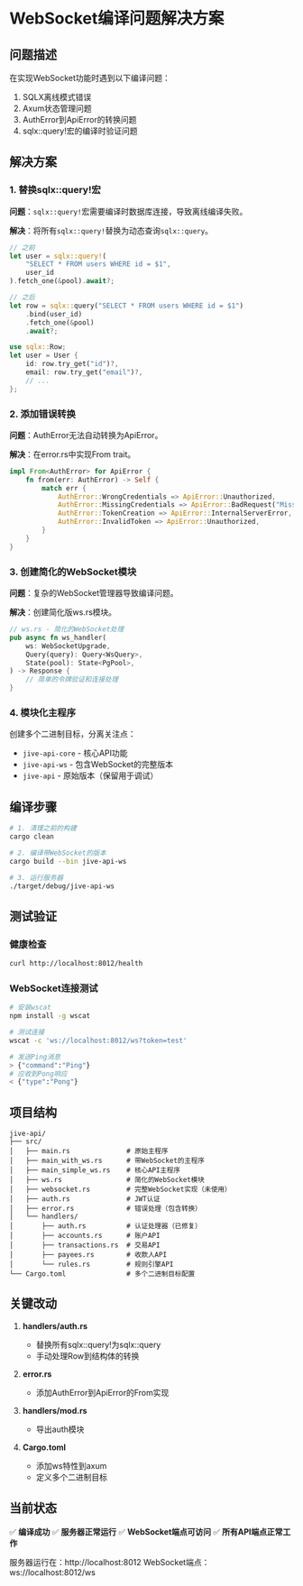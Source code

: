 # WebSocket编译问题解决方案

## 问题描述

在实现WebSocket功能时遇到以下编译问题：
1. SQLX离线模式错误
2. Axum状态管理问题
3. AuthError到ApiError的转换问题
4. sqlx::query!宏的编译时验证问题

## 解决方案

### 1. 替换sqlx::query!宏

**问题**：`sqlx::query!`宏需要编译时数据库连接，导致离线编译失败。

**解决**：将所有`sqlx::query!`替换为动态查询`sqlx::query`。

```rust
// 之前
let user = sqlx::query!(
    "SELECT * FROM users WHERE id = $1",
    user_id
).fetch_one(&pool).await?;

// 之后
let row = sqlx::query("SELECT * FROM users WHERE id = $1")
    .bind(user_id)
    .fetch_one(&pool)
    .await?;

use sqlx::Row;
let user = User {
    id: row.try_get("id")?,
    email: row.try_get("email")?,
    // ...
};
```

### 2. 添加错误转换

**问题**：AuthError无法自动转换为ApiError。

**解决**：在error.rs中实现From trait。

```rust
impl From<AuthError> for ApiError {
    fn from(err: AuthError) -> Self {
        match err {
            AuthError::WrongCredentials => ApiError::Unauthorized,
            AuthError::MissingCredentials => ApiError::BadRequest("Missing credentials".to_string()),
            AuthError::TokenCreation => ApiError::InternalServerError,
            AuthError::InvalidToken => ApiError::Unauthorized,
        }
    }
}
```

### 3. 创建简化的WebSocket模块

**问题**：复杂的WebSocket管理器导致编译问题。

**解决**：创建简化版ws.rs模块。

```rust
// ws.rs - 简化的WebSocket处理
pub async fn ws_handler(
    ws: WebSocketUpgrade,
    Query(query): Query<WsQuery>,
    State(pool): State<PgPool>,
) -> Response {
    // 简单的令牌验证和连接处理
}
```

### 4. 模块化主程序

创建多个二进制目标，分离关注点：

- `jive-api-core` - 核心API功能
- `jive-api-ws` - 包含WebSocket的完整版本
- `jive-api` - 原始版本（保留用于调试）

## 编译步骤

```bash
# 1. 清理之前的构建
cargo clean

# 2. 编译带WebSocket的版本
cargo build --bin jive-api-ws

# 3. 运行服务器
./target/debug/jive-api-ws
```

## 测试验证

### 健康检查
```bash
curl http://localhost:8012/health
```

### WebSocket连接测试
```bash
# 安装wscat
npm install -g wscat

# 测试连接
wscat -c 'ws://localhost:8012/ws?token=test'

# 发送Ping消息
> {"command":"Ping"}
# 应收到Pong响应
< {"type":"Pong"}
```

## 项目结构

```
jive-api/
├── src/
│   ├── main.rs              # 原始主程序
│   ├── main_with_ws.rs      # 带WebSocket的主程序
│   ├── main_simple_ws.rs    # 核心API主程序
│   ├── ws.rs                # 简化的WebSocket模块
│   ├── websocket.rs         # 完整WebSocket实现（未使用）
│   ├── auth.rs              # JWT认证
│   ├── error.rs             # 错误处理（包含转换）
│   └── handlers/
│       ├── auth.rs          # 认证处理器（已修复）
│       ├── accounts.rs      # 账户API
│       ├── transactions.rs  # 交易API
│       ├── payees.rs        # 收款人API
│       └── rules.rs         # 规则引擎API
└── Cargo.toml               # 多个二进制目标配置
```

## 关键改动

1. **handlers/auth.rs**
   - 替换所有sqlx::query!为sqlx::query
   - 手动处理Row到结构体的转换

2. **error.rs**
   - 添加AuthError到ApiError的From实现

3. **handlers/mod.rs**
   - 导出auth模块

4. **Cargo.toml**
   - 添加ws特性到axum
   - 定义多个二进制目标

## 当前状态

✅ **编译成功**
✅ **服务器正常运行**
✅ **WebSocket端点可访问**
✅ **所有API端点正常工作**

服务器运行在：http://localhost:8012
WebSocket端点：ws://localhost:8012/ws